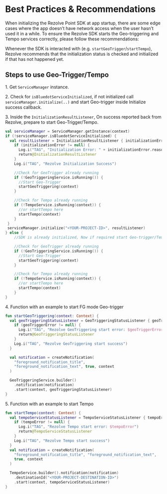 Best Practices & Recommendations
==========================================

When initializing the Rezolve Point SDK at app startup, there are some edge cases where the app doesn’t have network access when the user hasn’t used it in a while. To ensure the Rezolve SDK starts the Geo-triggering and Tempo services correctly, please follow these recommendations:

Whenever the SDK is interacted with (e.g. `startGeoTrigger`/`startTempo`), Rezolve recommends that the initialization status is checked and initialized if that has not happened yet.

Steps to use Geo-Trigger/Tempo
------------------------------

1\. Get `ServiceManager` instance.

2\. Check for `isBluedotServiceInitialized`, if not initialized call `serviceManager.initialize(..)` and start Geo-trigger inside Initialize success callback.

3\. Inside the `InitializationResultListener`, On success reported back from Rezolve, prepare to start Geo-Trigger/Tempo.

```kotlin
val serviceManager = ServiceManager.getInstance(context)
if (!serviceManager.isBluedotServiceInitialized) {
  val resultListener = InitializationResultListener { initializationError ->
    if (initializationError != null) {
      Log.i("TAG", "Initialization Error: " + initializationError.reason)
      return@InitializationResultListener
    }
    Log.i("TAG", "Rezolve Initialization Success")

    //Check for GeoTrigger already running
    if (!GeoTriggeringService.isRunning()) {
      //Start Geo-Trigger
      startGeoTriggering(context)
    }

    //Check for Tempo already running
    if (!TempoService.isRunning(context)) {
      //or startTempo here
      startTempo(context)
    }
 }
 serviceManager.initialize("<YOUR-PROJECT-ID>", resultListener)
} else {
    //SDK is already initialized, Now if required start Geo-trigger/Tempo

    //Check for GeoTrigger already running
    if (!GeoTriggeringService.isRunning()) {
      //Start Geo-Trigger
      startGeoTriggering(context)
    }

    //Check for Tempo already running
    if (!TempoService.isRunning(context)) {
      //or startTempo here
      startTempo(context)
    }
}
```

4. Function with an example to start FG mode Geo-trigger

```kotlin
fun startGeoTriggering(context: Context) {
  val geoTriggeringStatusListener = GeoTriggeringStatusListener { geoTriggerError: BDError? ->
    if (geoTriggerError != null) {
      Log.i("TAG", "Rezolve GeoTriggering start error: $geoTriggerError")
      return@GeoTriggeringStatusListener
    }
    Log.i("TAG", "Rezolve GeoTriggering start success")
  }

  val notification = createNotification(
    "foreground_notification_title",
    "foreground_notification_text", true, context
  )

  GeoTriggeringService.builder()
    .notification(notification)
    .start(context, geoTriggeringStatusListener)
}
```

5. Function with an example to start Tempo

```kotlin
fun startTempo(context: Context) {
  val tempoServiceStatusListener = TempoServiceStatusListener { tempoError: BDError? ->
    if (tempoError != null) {
      Log.i("TAG", "Rezolve Tempo start error: $tempoError")
      return@TempoServiceStatusListener
    }
    Log.i("TAG", "Rezolve Tempo start success")
  }
  val notification = createNotification(
    "foreground_notification_title", "foreground_notification_text",
    true, context
  )

  TempoService.builder().notification(notification)
    .destinationId("<YOUR-PROJECT-DESTINATION-ID>")
    .start(context, tempoServiceStatusListener)
}
```